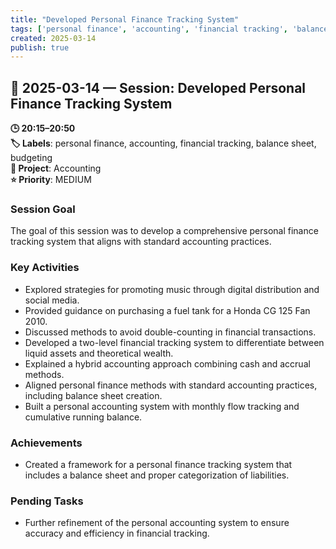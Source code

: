 ```yaml
---
title: "Developed Personal Finance Tracking System"
tags: ['personal finance', 'accounting', 'financial tracking', 'balance sheet', 'budgeting']
created: 2025-03-14
publish: true
---
```


## 📅 2025-03-14 — Session: Developed Personal Finance Tracking System

**🕒 20:15–20:50**  
**🏷️ Labels**: personal finance, accounting, financial tracking, balance sheet, budgeting  
**📂 Project**: Accounting  
**⭐ Priority**: MEDIUM  


### Session Goal
The goal of this session was to develop a comprehensive personal finance tracking system that aligns with standard accounting practices.

### Key Activities
- Explored strategies for promoting music through digital distribution and social media.
- Provided guidance on purchasing a fuel tank for a Honda CG 125 Fan 2010.
- Discussed methods to avoid double-counting in financial transactions.
- Developed a two-level financial tracking system to differentiate between liquid assets and theoretical wealth.
- Explained a hybrid accounting approach combining cash and accrual methods.
- Aligned personal finance methods with standard accounting practices, including balance sheet creation.
- Built a personal accounting system with monthly flow tracking and cumulative running balance.

### Achievements
- Created a framework for a personal finance tracking system that includes a balance sheet and proper categorization of liabilities.

### Pending Tasks
- Further refinement of the personal accounting system to ensure accuracy and efficiency in financial tracking.
